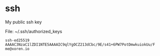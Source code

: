 # ssh
My public ssh key

File: ~/.ssh/authorized_keys
```
ssh-ed25519 AAAAC3NzaC1lZDI1NTE5AAAAIC9qlYgOCZ213dCbc/9E/s41+6PW7PotDmwkuiokUu/F me@xoren.io
```
